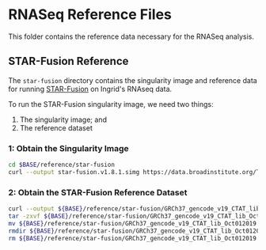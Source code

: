 # RNASeq Reference Files

This folder contains the reference data necessary for the RNASeq analysis.

## STAR-Fusion Reference

The `star-fusion` directory contains the singularity image and reference data for running [STAR-Fusion](https://github.com/STAR-Fusion/STAR-Fusion/wiki) on Ingrid's RNAseq data.

To run the STAR-Fusion singularity image, we need two things:

1. The singularity image; and
2. The reference dataset

### 1: Obtain the Singularity Image

~~~bash
cd $BASE/reference/star-fusion
curl --output star-fusion.v1.8.1.simg https://data.broadinstitute.org/Trinity/CTAT_SINGULARITY/star-fusion.v1.8.1.simg
~~~

### 2: Obtain the STAR-Fusion Reference Dataset

~~~bash
curl --output ${BASE}/reference/star-fusion/GRCh37_gencode_v19_CTAT_lib_Oct012019.plug-n-play.tar.gz https://data.broadinstitute.org/Trinity/CTAT_RESOURCE_LIB/GRCh37_gencode_v19_CTAT_lib_Oct012019.plug-n-play.tar.gz
tar -zxvf ${BASE}/reference/star-fusion/GRCh37_gencode_v19_CTAT_lib_Oct012019.plug-n-play.tar.gz --directory ${BASE}/reference/star-fusion
mv ${BASE}/reference/star-fusion/GRCh37_gencode_v19_CTAT_lib_Oct012019.plug-n-play/ctat_genome_lib_build_dir ${BASE}/reference/star-fusion/sflib-GRCh37-19
rmdir ${BASE}/reference/star-fusion/GRCh37_gencode_v19_CTAT_lib_Oct012019.plug-n-play
rm ${BASE}/reference/star-fusion/GRCh37_gencode_v19_CTAT_lib_Oct012019.plug-n-play.tar.gz
~~~
